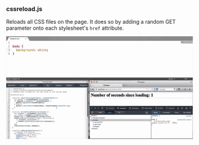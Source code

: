 ### cssreload.js

Reloads all CSS files on the page.  It does so by adding a random GET parameter onto each stylesheet's `href` attribute.

[![cssreload](cssreload.gif)](cssreload.js)